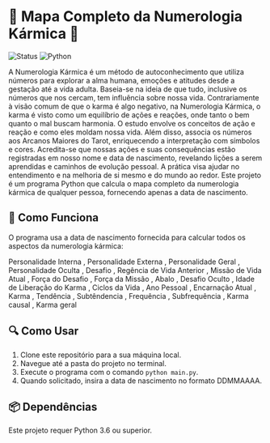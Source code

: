 # 🌟 Mapa Completo da Numerologia Kármica 🌌

![Status](https://img.shields.io/badge/status-active-success.svg)
![Python](https://img.shields.io/badge/Python-3.6+-blue.svg)

A Numerologia Kármica é um método de autoconhecimento que utiliza números para explorar a alma humana, emoções e atitudes desde a gestação até a vida adulta. Baseia-se na ideia de que tudo, inclusive os números que nos cercam, tem influência sobre nossa vida. Contrariamente à visão comum de que o karma é algo negativo, na Numerologia Kármica, o karma é visto como um equilíbrio de ações e reações, onde tanto o bem quanto o mal buscam harmonia. O estudo envolve os conceitos de ação e reação e como eles moldam nossa vida. Além disso, associa os números aos Arcanos Maiores do Tarot, enriquecendo a interpretação com símbolos e cores. Acredita-se que nossas ações e suas consequências estão registradas em nosso nome e data de nascimento, revelando lições a serem aprendidas e caminhos de evolução pessoal. A prática visa ajudar no entendimento e na melhoria de si mesmo e do mundo ao redor.
Este projeto é um programa Python que calcula o mapa completo da numerologia kármica de qualquer pessoa, fornecendo apenas a data de nascimento.

## 🎲 Como Funciona

O programa usa a data de nascimento fornecida para calcular todos os aspectos da numerologia kármica:

Personalidade Interna , 
Personalidade Externa ,
Personalidade Geral ,
Personalidade Oculta ,
Desafio ,
Regência de Vida Anterior ,
Missão de Vida Atual ,
Força do Desafio ,
Força da Missão ,
Abalo ,
Desafio Oculto ,
Idade de Liberação do Karma ,
Ciclos da Vida ,
Ano Pessoal ,
Encarnação Atual ,
Karma ,
Tendência ,
Subtêndencia ,
Frequência ,
Subfrequência ,
Karma causal ,
Karma geral

## 🔍 Como Usar

1. Clone este repositório para a sua máquina local.
2. Navegue até a pasta do projeto no terminal.
3. Execute o programa com o comando `python main.py`.
4. Quando solicitado, insira a data de nascimento no formato DDMMAAAA.

## 📦 Dependências

Este projeto requer Python 3.6 ou superior.

